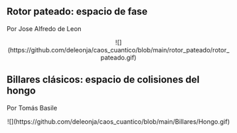 ## Rotor pateado: espacio de fase
Por Jose Alfredo de Leon

<div align="center">
![](https://github.com/deleonja/caos_cuantico/blob/main/rotor_pateado/rotor_pateado.gif)
</div>

## Billares clásicos: espacio de colisiones del hongo
Por Tomás Basile

<div align="center">![](https://github.com/deleonja/caos_cuantico/blob/main/Billares/Hongo.gif)</div>
